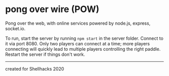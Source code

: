 # pong over wire (POW)
Pong over the web, with online services powered by node.js, express, socket.io.

To run, start the server by running ```npm start``` in the server folder. Connect to it via port 8080.
Only two players can connect at a time; more players connecting will quickly lead to multiple players controlling the right paddle. Restart the server if things don't work.

---
created for Shellhacks 2020
